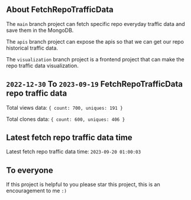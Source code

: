 ## About FetchRepoTrafficData

The `main` branch project can fetch specific repo everyday traffic data and save them in the MongoDB.

The `apis` branch project can expose the apis so that we can get our repo historical traffic data.

The `visualization` branch project is a frontend project that can make the repo traffic data visualization.

## `2022-12-30` To `2023-09-19` FetchRepoTrafficData repo traffic data

Total views data: `{ count: 700, uniques: 191 }`

Total clones data: `{ count: 600, uniques: 406 }`

## Latest fetch repo traffic data time

Latest fetch repo traffic data time: `2023-09-20 01:00:03`

## To everyone

If this project is helpful to you please star this project, this is an encouragement to me `:)`



